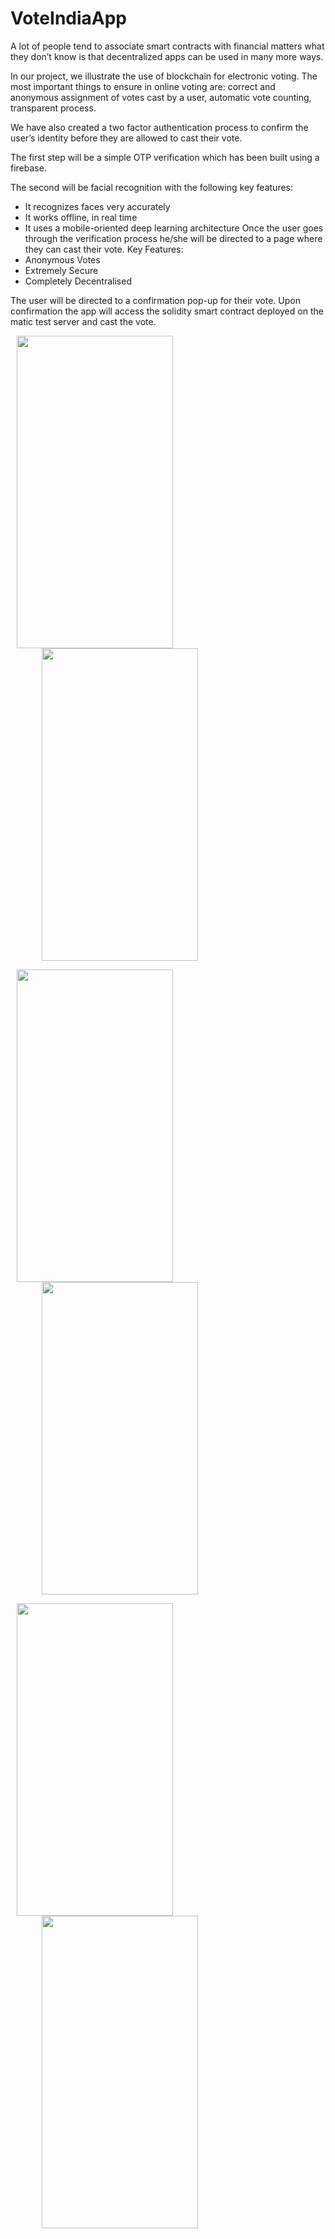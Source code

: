 # VoteIndiaApp
A lot of people tend to associate smart contracts with financial matters what they don’t know is that decentralized apps can be used in many more ways.

In our project, we illustrate the use of blockchain for electronic voting. The most important things to ensure in online voting are: correct and anonymous assignment of votes cast by a user, automatic vote counting, transparent process.

We have also created a two factor authentication process to confirm the user’s identity before they are allowed to cast their vote.

The first step will be a simple OTP verification which has been built using a firebase.

The second will be facial recognition with the following key features:​
* It recognizes faces very accurately​
* It works offline, in real time​
* It uses a mobile-oriented deep  learning architecture​
Once the user goes through the verification process he/she will be directed to a page where they can cast their vote.
Key Features:
* Anonymous Votes
* Extremely Secure
* Completely Decentralised

The user will be directed to a confirmation pop-up for their vote.
Upon confirmation the app will access the solidity smart contract deployed on the matic test server and cast the vote.

<img src="https://user-images.githubusercontent.com/37260279/113576048-7a5c3700-963c-11eb-9868-228b0f4be62b.jpeg" width="250" height="500" hspace="10"> <img src="https://user-images.githubusercontent.com/37260279/113576571-6c5ae600-963d-11eb-97c7-6eef658309de.jpeg" width="250" height="500" hspace="50">

<img src="https://user-images.githubusercontent.com/37260279/113576044-77f9dd00-963c-11eb-98a9-d05fc805c20c.jpeg" width="250" height="500" hspace="10"> <img src="https://user-images.githubusercontent.com/37260279/113576052-7c25fa80-963c-11eb-9896-b6abf00bacc2.jpeg" width="250" height="500" hspace="50" >

<img src="https://user-images.githubusercontent.com/37260279/113576057-7d572780-963c-11eb-8717-3bb463ca6234.jpeg" width="250" height="500" hspace="10"> <img src="https://user-images.githubusercontent.com/37260279/113576061-7e885480-963c-11eb-9b44-2638b58c8904.jpeg" width="250" height="500" hspace="50">


